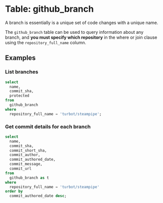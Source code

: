 # Table: github_branch

A branch is essentially is a unique set of code changes with a unique name.

The `github_branch` table can be used to query information about any branch, and **you must specify which repository** in the where or join clause using the `repository_full_name` column.

## Examples

### List branches

```sql
select
  name,
  commit_sha,
  protected
from
  github_branch
where
  repository_full_name = 'turbot/steampipe';
```

### Get commit details for each branch

```sql
select
  name,
  commit_sha,
  commit_short_sha,
  commit_author,
  commit_authored_date,
  commit_message,
  commit_url
from
  github_branch as t
where
  repository_full_name = 'turbot/steampipe'
order by
  commit_authored_date desc;
```
